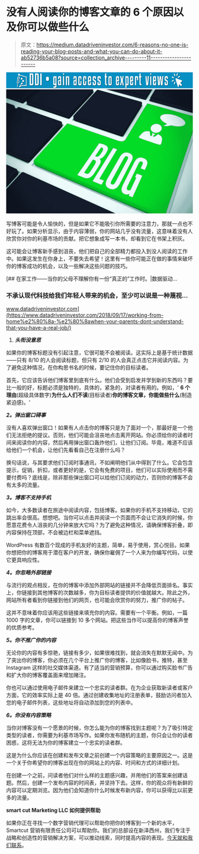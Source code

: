 # 没有人阅读你的博客文章的 6 个原因以及你可以做些什么

> 原文：<https://medium.datadriveninvestor.com/6-reasons-no-one-is-reading-your-blog-posts-and-what-you-can-do-about-it-ab52736b5a08?source=collection_archive---------11----------------------->

[![](img/ecc420c1d0375e52c72e978f4b3f6994.png)](http://www.track.datadriveninvestor.com/1B9E)![](img/9a5c6f674a6efc8608a56c7fceb649a2.png)

写博客可能是令人愉快的，但是如果它不能吸引你所需要的注意力，那就一点也不好玩了。如果分析显示，由于内容薄弱，你的网站几乎没有流量，这意味着没有人欣赏你对你的利基市场的贡献。把它想象成写一本书，却看到它在书架上积灰。

这可能会让博客新手感到沮丧，他们把自己的全部精力都投入到没人阅读的工作中。如果这发生在你身上，不要失去希望！这里有一些你可能正在做的事情来破坏你的博客成功的机会，以及一些解决这些问题的技巧。

[](https://www.datadriveninvestor.com/2018/09/17/working-from-home%e2%80%8a-%e2%80%8awhen-your-parents-dont-understand-that-you-have-a-real-job/) [## 在家工作——当你的父母不理解你有一份“真正的”工作时。|数据驱动…

### 不承认现代科技给我们年轻人带来的机会，至少可以说是一种蔑视…

www.datadriveninvestor.com](https://www.datadriveninvestor.com/2018/09/17/working-from-home%e2%80%8a-%e2%80%8awhen-your-parents-dont-understand-that-you-have-a-real-job/) 

1.  ***头衔没意思***

如果你的博客标题没有引起注意，它很可能不会被阅读。这实际上是基于统计数据——只有 8/10 的人会阅读标题，但只有 2/10 的人会真正点击它并阅读内容。为了避免这种情况，在你构思书名的时候，要记住你的目标读者。

首先，它应该告诉他们博客里到底有什么。他们会受到启发并学到新的东西吗？要比一般的好，标题必须是独特的，具体的，紧急的，对读者有用的。例如，' **6 个理由**(超级具体数字)**为什么人们不读**(目标读者)**你的博客文章，你能做些什么**(制造紧迫感)。'

***2。弹出窗口碍事***

没有人喜欢弹出窗口！如果有人点击你的博客只是为了面对一个，那最好是一个他们无法拒绝的提议。否则，他们可能会沮丧地点击离开网站。你必须给你的读者时间来阅读你的内容，然后再用弹出窗口轰炸他们，让他们订阅。毕竟，难道不应该给他们一个机会，让他们先看看自己在注册什么吗？

换句话说，与其要求他们订阅时事通讯，不如阐明他们从中得到了什么。它会包含提示，促销，折扣，或者更好的是，它会有免费的项目，他们可以实际使用而不需要付费吗？底线是，除非那些弹出窗口可以给他们订阅的动力，否则你的博客不会有太多的流量。

***3。博客不支持手机***

如今，大多数读者在旅途中阅读内容，包括博客。如果你的手机不支持移动，它的跳出率会很高。想想吧。当你可以点击并阅读一个页面而不会让它消失的时候，你愿意花费令人沮丧的几分钟来放大它吗？为了避免这种情况，请确保博客折叠，即内容保持在顶部，不会被边栏和菜单遮挡。

WordPress 有数百个现成的手机友好的主题，简单，易于使用，赏心悦目。如果你想把你的博客用于潜在客户的开发，确保你雇佣了一个人来为你编写代码，以使它更具响应性。

***4。你忽略外部链接***

与流行的观点相反，在你的博客中添加外部网站的链接并不会降低页面排名。事实上，你链接到其他博客的次数越多，你为目标读者提供的价值就越大。除此之外，网站所有者看到你链接到他们的网页，也可能会欣赏你的努力，推广你的帖子。

这并不意味着你应该用这些链接来填充你的内容。需要有一个平衡。例如，一篇 1000 字的文章，你可以链接到 10 多个网站。把这些当作可以提高你的博客声誉的优质参考。

***5。你不推广你的内容***

无论你的内容有多惊艳，链接有多少，如果很难找到，就会消失在默默无闻中。为了突出你的博客，你必须在几个平台上推广你的博客，比如像脸书，推特，甚至 Instagram 这样的社交媒体渠道。有了适当的营销预算，你可以通过购买脸书广告和扩大你的博客覆盖面来增加赌注。

你也可以通过使用电子邮件来建立一个忠实的读者群。在为企业获取新读者或客户方面，它的效率实际上是 40 倍。通过创建收集地址的注册表单，鼓励访问者加入您的电子邮件列表，这些地址将自动添加到您的列表中。

***6。你没有内容策略***

当你对博客没有一个愿景的时候，你怎么能为你的博客找到主题呢？为了吸引特定类型的读者，你需要为利基市场写作。如果你发布随机的主题，你只会让你的读者困惑，这将无法为你的博客建立一个忠实的读者群。

这是为什么你应该在创建和发布文章之前创建一个内容策略的主要原因之一。这是一个关于你希望你的博客出现在你的网站上的内容、时间和方式的详细计划。

在创建一个之前，问读者他们对什么样的主题感兴趣，并用他们的答案来创建话题。然后，创建一个发布内容的时间表，并坚持下去。这样，你的观众将有新鲜的内容可以定期浏览。因为他们会知道你什么时候发布新内容，你可以获得比以前更多的流量。

**smart cut Marketing LLC 如何提供帮助**

如果你正在寻找一个数字营销代理可以帮助你把你的博客到一个新的水平，Smartcut 营销有限责任公司可以帮助你。我们的总部设在新泽西州，我们专注于战略和创造性的营销解决方案，可以推动线索，同时提高内容的表现。[今天就和我们联系](https://www.smartcutmarketing.com/contact)。